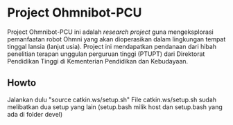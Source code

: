 # Project Ohmnibot-PCU

Project Ohmnibot-PCU ini adalah *research project* guna mengeksplorasi pemanfaatan robot Ohmni yang akan dioperasikan dalam lingkungan tempat tinggal lansia (lanjut usia). Project ini mendapatkan pendanaan dari hibah penelitian terapan unggulan perguruan tinggi (PTUPT) dari Direktorat Pendidikan Tinggi di Kementerian Pendidikan dan Kebudayaan.

## Howto

Jalankan dulu "source catkin.ws/setup.sh"
File catkin.ws/setup.sh sudah melibatkan dua setup yang lain (setup.bash milik host dan setup.bash yang ada di folder devel)
